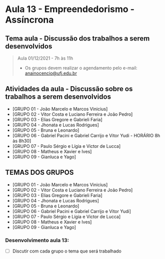 # Aula 13 - Empreendedorismo - Assíncrona
## Tema aula - Discussão dos trabalhos a serem desenvolvidos
> Aula 01/12/2021 - 7h às 11h 
> 
> * Os grupos devem realizar o agendamento pelo e-mail: anainocencio@ufj.edu.br
> 
## Atividades da aula - Discussão sobre os trabalhos a serem desenvolvidos
- [GRUPO 01 - João Marcelo e Marcos Vinicius]
- [GRUPO 02 - Vitor Costa e Luciano Ferreira e João Pedro]
- [GRUPO 03 - Elias Gregore e Gabrieli Faria]
- [GRUPO 04 - Jhonata e Lucas Rodrigues]
- [GRUPO 05 - Bruna e Leonardo]
- [GRUPO 06 - Gabriel Pacini e Gabriel Carrijo e Vitor Yudi - HORÁRIO 8h às 8h30]
- [GRUPO 07 - Paulo Sérgio e Lígia e Victor de Lucca]
- [GRUPO 08 - Matheus e Xavier e Ives]
- [GRUPO 09 - Gianluca e Yago]

## TEMAS DOS GRUPOS

- [GRUPO 01 - João Marcelo e Marcos Vinicius]
- [GRUPO 02 - Vitor Costa e Luciano Ferreira e João Pedro]
- [GRUPO 03 - Elias Gregore e Gabrieli Faria]
- [GRUPO 04 - Jhonata e Lucas Rodrigues]
- [GRUPO 05 - Bruna e Leonardo]
- [GRUPO 06 - Gabriel Pacini e Gabriel Carrijo e Vitor Yudi]
- [GRUPO 07 - Paulo Sérgio e Lígia e Victor de Lucca]
- [GRUPO 08 - Matheus e Xavier e Ives]
- [GRUPO 09 - Gianluca e Yago]



### Desenvolvimento aula 13: 

- [ ]  Discutir com cada grupo o tema que será trabalhado
